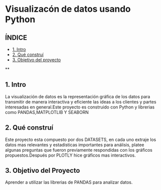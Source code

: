# Visualizacón de datos usando Python


## ÍNDICE

* [1. Intro](#)
* [2. Qué construí](#)
* [3. Objetivo del proyecto](#)

**

## 1. Intro

La visualización de datos es la representación gráfica de los datos para transmitir de manera interactiva y eficiente las ideas a los clientes y partes interesadas en general.Este proyecto es construido con Python y librerias como PANDAS,MATPLOTLIB Y SEABORN

## 2. Qué construí

Este proyecto esta compuesto por dos DATASETS, en cada uno extraje los datos mas relevantes y estadisticas importantes para análisis, platee algunas preguntas que fueron previamente respondidas con los gráficos propuestos.Después por PLOTLY hice gráficos mas interactivos.

## 3. Objetivo del Proyecto

Aprender a utilizar las librerias de PANDAS para analizar datos.

